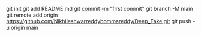 
git init
git add README.md
git commit -m "first commit"
git branch -M main
git remote add origin https://github.com/Nikhileshwarreddybommareddy/Deep_Fake.git
git push -u origin main